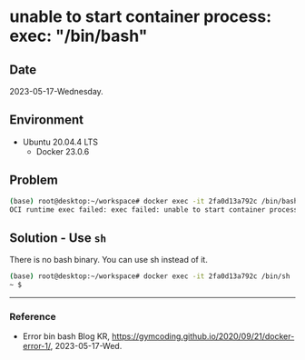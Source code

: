 # unable to start container process: exec: "/bin/bash"

## Date

2023-05-17-Wednesday.

## Environment

* Ubuntu 20.04.4 LTS
  * Docker 23.0.6

## Problem

```Bash
(base) root@desktop:~/workspace# docker exec -it 2fa0d13a792c /bin/bash
OCI runtime exec failed: exec failed: unable to start container process: exec: "/bin/bash": stat /bin/bash: no such file or directory: unknown
```

## Solution - Use `sh`

There is no bash binary. You can use sh instead of it.

```Bash
(base) root@desktop:~/workspace# docker exec -it 2fa0d13a792c /bin/sh
~ $
```

---

### Reference
- Error bin bash Blog KR, https://gymcoding.github.io/2020/09/21/docker-error-1/, 2023-05-17-Wed.
